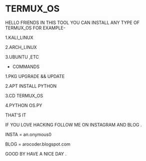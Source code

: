 # TERMUX_OS

HELLO FRIENDS
IN THIS TOOL YOU CAN INSTALL ANY TYPE OF TERMUX_OS FOR EXAMPLE-

1.KALI_LINUX

2.ARCH_LINUX

3.UBUNTU ,ETC

* COMMANDS 

1.PKG UPGRADE && UPDATE

2.APT INSTALL PYTHON

3.CD TERMUX_OS

4.PYTHON OS.PY

THAT'S IT

IF YOU LOVE HACKING FOLLOW ME ON INSTAGRAM AND BLOG .

INSTA = an.onymous0

BLOG = arocoder.blogspot.com

GOOD BY HAVE A NICE DAY .
